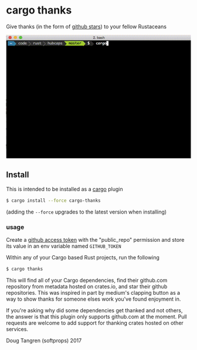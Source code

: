 # cargo thanks

Give thanks (in the form of [github stars](https://help.github.com/articles/about-stars/)) to your fellow Rustaceans

![thanks](thanks.gif)

## Install

This is intended to be installed as a [cargo](http://doc.crates.io/index.html) plugin

```bash
$ cargo install --force cargo-thanks
```

(adding the `--force` upgrades to the latest version when installing)

### usage

Create a [github access token](https://github.com/settings/tokens) with the "public_repo" permission and
store its value in an env variable named `GITHUB_TOKEN`

Within any of your Cargo based Rust projects, run the following

```bash
$ cargo thanks
```

This will find all of your Cargo dependencies, find their github.com repository from metadata hosted on crates.io, and star their github repositories. This was
inspired in part by medium's clapping button as a way to show thanks for someone elses work you've found enjoyment in.

If you're asking why did some dependencies get thanked and not others, the answer
is that this plugin only supports github.com at the moment. Pull requests are welcome to add support for thanking crates hosted on other services.

Doug Tangren (softprops) 2017
